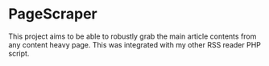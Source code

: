 # PageScraper
This project aims to be able to robustly grab the main article contents from any content heavy page. This was integrated with my other RSS reader PHP script.

